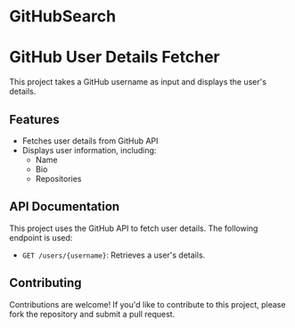 # GitHubSearch
**GitHub User Details Fetcher**
=====================

This project takes a GitHub username as input and displays the user's details.


## Features

* Fetches user details from GitHub API
* Displays user information, including:
	+ Name
	+ Bio
	+ Repositories

## API Documentation

This project uses the GitHub API to fetch user details. The following endpoint is used:

* `GET /users/{username}`: Retrieves a user's details.

## Contributing

Contributions are welcome! If you'd like to contribute to this project, please fork the repository and submit a pull request.
